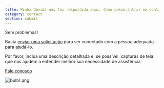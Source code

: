 ```yaml
---
title: Minha dúvida não foi respondida aqui. Como posso entrar em contato com o suporte?
category: contact
section: submit
---
```

Sem problemas!


Basta [enviar uma solicitação](https://help.studycat.com/hc/en-gb/requests/new) para ser conectado com a pessoa adequada para ajudá-lo.


Por favor, inclua uma descrição detalhada e, se possível, capturas de tela que nos ajudem a entender melhor sua necessidade de assistência.


 


[Fale conosco](https://help.studycat.com/hc/en-gb/requests/new)


 


 


 ![bulb1.png](https://help.studycat.com/hc/article_attachments/31662880176025)